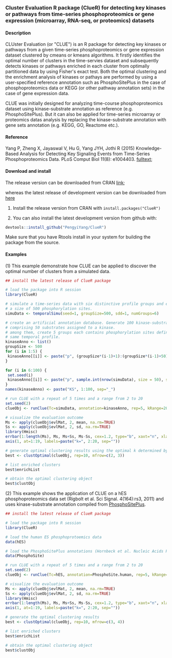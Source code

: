 ### Cluster Evaluation R package (ClueR) for detecting key kinases or pathways from time-series phosphoproteomics or gene expression (microarray, RNA-seq, or proteomics) datasets

#### Description
CLUster Evaluation (or "CLUE") is an R package for detecting key kinases or pathways from a given time-series phosphoproteomics or gene expression dataset clustered by cmeans or kmeans algorithms. It firstly identifies the optimal number of clusters in the time-servies dataset and subsequently detects kinases or pathways enriched in each cluster from optimally partitioned data by using Fisher's exact test. Both the optimal clustering and the enrichment analysis of kinases or pathays are performed by using a user-specified reference annotation such as PhosphoSitePlus in the case of phosphoproteomics data or KEGG (or other pathway annotation sets) in the case of gene expression data.

CLUE was initially designed for analyzing time-course phosphoproteomics dataset using kinase-substrate annotation as reference (e.g. PhosphoSitePlus). But it can also be applied for time-series microarray or proteomics datas analysis by replacing the kinase-substrate annotation with gene sets annotation (e.g. KEGG, GO, Reactome etc.).

#### Reference
Yang P, Zheng X, Jayaswal V, Hu G, Yang JYH, Jothi R (2015) Knowledge-Based Analysis for Detecting Key Signaling Events from Time-Series Phosphoproteomics Data. PLoS Comput Biol 11(8): e1004403. [fulltext](http://journals.plos.org/ploscompbiol/article?id=10.1371/journal.pcbi.1004403);

#### Download and install
The release version can be downloaded from CRAN [link](http://cran.r-project.org/web/packages/ClueR/);

whereas the latest release of development version can be downloaded from [here](https://github.com/PengyiYang/ClueR/releases)

1. Install the release version from CRAN with `install.packages("ClueR")`

2. You can also install the latest development version from github with:
```r
devtools::install_github("PengyiYang/ClueR")
```
Make sure that you have Rtools install in your system for building the package from the source.

#### Examples
(1) This example demonstrate how CLUE can be applied to discover the optimal number of clusters from a simulated data.

``` r
## install the latest release of ClueR package

# load the package into R session
library(ClueR) 

# simulate a time-series data with six distinctive profile groups and each group with
# a size of 500 phosphorylation sites.
simuData <- temporalSimu(seed=1, groupSize=500, sdd=1, numGroups=6)

# create an artificial annotation database. Generate 100 kinase-substrate groups each
# comprising 50 substrates assigned to a kinase.
# among them, create 5 groups each contains phosphorylation sites defined to have the
# same temporal profile.
kinaseAnno <- list()
groupSize <- 500
for (i in 1:5) {
 kinaseAnno[[i]] <- paste("p", (groupSize*(i-1)+1):(groupSize*(i-1)+50), sep="_")
}

for (i in 6:100) {
 set.seed(i)
 kinaseAnno[[i]] <- paste("p", sample.int(nrow(simuData), size = 50), sep="_")
}
names(kinaseAnno) <- paste("KS", 1:100, sep="_")

# run CLUE with a repeat of 5 times and a range from 2 to 20
set.seed(2)
clueObj <- runClue(Tc=simuData, annotation=kinaseAnno, rep=5, kRange=20)

# visualize the evaluation outcome
Ms <- apply(clueObj$evlMat, 2, mean, na.rm=TRUE)
Ss <- apply(clueObj$evlMat, 2, sd, na.rm=TRUE)
library(Hmisc)
errbar(1:length(Ms), Ms, Ms+Ss, Ms-Ss, cex=1.2, type="b", xaxt="n", xlab="k", ylab="E score")
axis(1, at=1:19, labels=paste("k=", 2:20, sep=""))

# generate optimal clustering results using the optimal k determined by CLUE
best <- clustOptimal(clueObj, rep=10, mfrow=c(2, 3))

# list enriched clusters
best$enrichList

# obtain the optimal clustering object
best$clustObj
```

(2) This example shows the application of CLUE on a hES phosphoproteomics data set (Rigbolt et al. Sci Signal. 4(164):rs3, 2011) and uses kinase-substrate annotation compiled from [PhosphoSitePlus](http://www.phosphosite.org).

``` r
## install the latest release of ClueR package

# load the package into R session
library(ClueR) 

# load the human ES phosphoprotoemics data 
data(hES) 

# load the PhosphoSitePlus annotations (Hornbeck et al. Nucleic Acids Res. 40:D261-70, 2012)
data(PhosphoSite)

# run CLUE with a repeat of 5 times and a range from 2 to 20
set.seed(2)
clueObj <- runClue(Tc=hES, annotation=PhosphoSite.human, rep=5, kRange=20)

# visualize the evaluation outcome
Ms <- apply(clueObj$evlMat, 2, mean, na.rm=TRUE)
Ss <- apply(clueObj$evlMat, 2, sd, na.rm=TRUE)
library(Hmisc)
errbar(1:length(Ms), Ms, Ms+Ss, Ms-Ss, cex=1.2, type="b", xaxt="n", xlab="k", ylab="E score")
axis(1, at=1:19, labels=paste("k=", 2:20, sep=""))

# generate the optimal clustering results
best <- clustOptimal(clueObj, rep=10, mfrow=c(3, 4))

# list enriched clusters
best$enrichList

# obtain the optimal clustering object
best$clustObj
```


